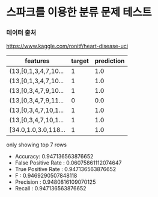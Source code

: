 # 스파크를 이용한 분류 문제 테스트

### 데이터 출처
https://www.kaggle.com/ronitf/heart-disease-uci



features|target|prediction
---|---|---
(13,[0,1,3,4,7,10...|     1|       1.0
(13,[0,1,3,4,7,10...|     1|       1.0
(13,[0,3,4,7,9,10...|     1|       1.0
(13,[0,3,4,7,9,11...|     0|       0.0
(13,[0,3,4,7,10,1...|     1|       1.0
(13,[0,3,4,7,10,1...|     1|       1.0
[34.0,1.0,3.0,118...|     1|       1.0

only showing top 7 rows

* Accuracy:  0.947136563876652
* False Positive Rate :  0.06075861112074647
* True Positive Rate :  0.947136563876652
* F :  0.9469290507848118
* Precision :  0.9480816109070125
* Recall :  0.947136563876652
